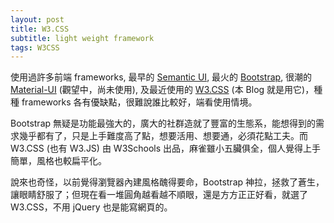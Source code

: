 ```yaml
---
layout: post
title: W3.CSS
subtitle: light weight framework
tags: W3CSS
---
```


使用過許多前端 frameworks, 最早的 [Semantic UI](https://semantic-ui.com/), 最火的 [Bootstrap](http://getbootstrap.com/), 很潮的 [Material-UI](http://www.material-ui.com/#/) (觀望中，尚未使用), 及最近使用的 [W3.CSS](https://www.w3schools.com/w3css/default.asp) (本 Blog 就是用它)，種種 frameworks 各有優缺點，很難說誰比較好，端看使用情境。

Bootstrap 無疑是功能最強大的，廣大的社群造就了豐富的生態系，能想得到的需求幾乎都有了，只是上手難度高了點，想要活用、想要通，必須花點工夫。而 W3.CSS (也有 W3.JS) 由 W3Schools 出品，麻雀雖小五臟俱全，個人覺得上手簡單，風格也較扁平化。

說來也奇怪，以前覺得瀏覽器內建風格醜得要命，Bootstrap 神拉，拯救了蒼生，讓眼睛舒服了；但現在看一堆圓角越看越不順眼，還是方方正正好看，就選了 W3.CSS，不用 jQuery 也是能寫網頁的。

